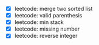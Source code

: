 - [x] leetcode: merge two sorted list
- [x] leetcode: valid parenthesis
- [x] leetcode: min stack
- [x] leetcode: missing number
- [x] leetcode: reverse integer